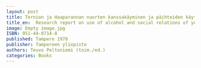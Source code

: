 ```yaml
---
layout: post
title: Tornion ja Haaparannan nuorten kanssakäyminen ja päihteiden käyttö. Tampereen yliopisto. Sosiaalialkohologian opetusmoniste 6/1978. (147 s. + liitteitä).
title_en:  Research report on use of alcohol and social relations of youth in border cities of Tornio, FIN and Haparanda, SWE
image: Empty image.jpg
ISBN: 951-44-0714-8
published: Tampere 1978 
publisher: Tampereen yliopisto
authors: Teuvo Peltoniemi (toim./ed.)
categories: Books
---
```

